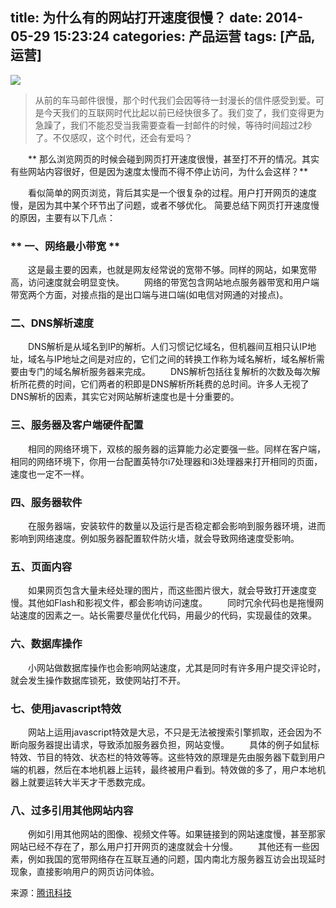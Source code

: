 title: 为什么有的网站打开速度很慢？
date: 2014-05-29 15:23:24
categories: 产品运营
tags: [产品,运营]
---
![](http://image.woshipm.com/wp-files/2014/05/20120918224012_TNPE8.thumb_.600_0.jpeg)
<blockquote><p>从前的车马邮件很慢，那个时代我们会因等待一封漫长的信件感受到爱。可是今天我们的互联网时代比起以前已经快很多了。我们变了，我们变得更为急躁了，我们不能忍受当我需要查看一封邮件的时候，等待时间超过2秒了。不仅感叹，这个时代，还会有爱吗？</p></blockquote>
　　** 那么浏览网页的时候会碰到网页打开速度很慢，甚至打不开的情况。其实有些网站内容很好，但是因为速度太慢而不得不停止访问，为什么会这样？**

　　看似简单的网页浏览，背后其实是一个很复杂的过程。用户打开网页的速度慢，是因为其中某个环节出了问题，或者不够优化。
简要总结下网页打开速度慢的原因，主要有以下几点：

<!-- more -->

### ** 一、网络最小带宽 **
　　这是最主要的因素，也就是网友经常说的宽带不够。同样的网站，如果宽带高，访问速度就会明显变快。
　　网络的带宽包含网站地点服务器带宽和用户端带宽两个方面，对接点指的是出口端与进口端(如电信对网通的对接点)。
### 二、DNS解析速度
　　DNS解析是从域名到IP的解析。人们习惯记忆域名，但机器间互相只认IP地址，域名与IP地址之间是对应的，它们之间的转换工作称为域名解析，域名解析需要由专门的域名解析服务器来完成。
　　DNS解析包括往复解析的次数及每次解析所花费的时间，它们两者的积即是DNS解析所耗费的总时间。许多人无视了DNS解析的因素，其实它对网站解析速度也是十分重要的。
### 三、服务器及客户端硬件配置
　　相同的网络环境下，双核的服务器的运算能力必定要强一些。同样在客户端，相同的网络环境下，你用一台配置英特尔i7处理器和i3处理器来打开相同的页面，速度也一定不一样。
### 四、服务器软件
　　在服务器端，安装软件的数量以及运行是否稳定都会影响到服务器环境，进而影响到网络速度。例如服务器配置软件防火墙，就会导致网络速度受影响。
### 五、页面内容
　　如果网页包含大量未经处理的图片，而这些图片很大，就会导致打开速度变慢。其他如Flash和影视文件，都会影响访问速度。
　　同时冗余代码也是拖慢网站速度的因素之一。站长需要尽量优化代码，用最少的代码，实现最佳的效果。
### 六、数据库操作
　　小网站做数据库操作也会影响网站速度，尤其是同时有许多用户提交评论时，就会发生操作数据库锁死，致使网站打不开。
### 七、使用javascript特效
　　网站上运用javascript特效是大忌，不只是无法被搜索引擎抓取，还会因为不断向服务器提出请求，导致添加服务器负担，网站变慢。
　　具体的例子如鼠标特效、节目的特效、状态栏的特效等等。这些特效的原理是先由服务器下载到用户端的机器，然后在本地机器上运转，最终被用户看到。特效做的多了，用户本地机器上就要运转大半天才干悉数完成。
### 八、过多引用其他网站内容
　　例如引用其他网站的图像、视频文件等。如果链接到的网站速度慢，甚至那家网站已经不存在了，那么用户打开网页的速度就会十分慢。
　　其他还有一些因素，例如我国的宽带网络存在互联互通的问题，国内南北方服务器互访会出现延时现象，直接影响用户的网页访问体验。
<p>来源：<a href="http://tech.qq.com/a/20140524/004094.htm" target="_blank">腾讯科技</a></p>
